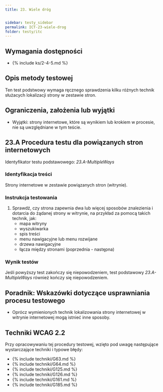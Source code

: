 ```yaml
---
title: 23. Wiele dróg


sidebar: testy_sidebar
permalink: ICT-23-wiele-drog
folder: testy/itc
---
```


## Wymagania dostępności
- {% include ks/2-4-5.md %}

## Opis metody testowej
Ten test podstwowy wymaga ręcznego sprawdzenia kilku różnych technik służacych lokalizacji strony w zestawie stron.

## Ograniczenia, założenia lub wyjątki

-   Wyjątki: strony internetowe, które są wynikiem lub krokiem w procesie, nie są uwzględniane w tym teście.

## 23.A Procedura testu dla powiązanych stron internetowych
Identyfikator testu podstawowego: _23.A-MultipleWays_

### Identyfikacja treści
Strony internetowe w zestawie powiązanych stron (witrynie).

### Instrukcja testowania
1.  Sprawdź, czy strona zapewnia dwa lub więcej sposobów znalezienia i dotarcia do żądanej strony w witrynie, na przykład za pomocą takich technik, jak:
    -   mapa witryny
    -   wyszukiwarka
    -   spis treści
    -   menu nawigacyjne lub menu rozwijane
    -   drzewa nawigacyjne
    -   łącza między stronami (poprzednia - następna)

### Wynik testów
Jeśli powyższy test zakończy się niepowodzeniem, test podstawowy _23.A-MultipleWays_ również kończy się niepowodzeniem.

##  Poradnik: Wskazówki dotyczące usprawniania procesu testowego
-   Oprócz wymienionych technik lokalizowania strony internetowej w witrynie internetowej mogą istnieć inne sposoby.


## Techniki WCAG 2.2
Przy opracowywaniu tej procedury testowej, wzięto pod uwagę następujące wystarczające techniki i typowe błędy:

- {% include techniki/G63.md %}
- {% include techniki/G64.md %}
- {% include techniki/G125.md %}
- {% include techniki/G126.md %}
- {% include techniki/G161.md %}
- {% include techniki/G185.md %}
